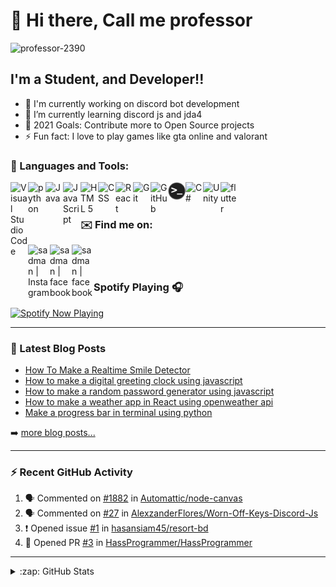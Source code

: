 # 👋 Hi there, Call me professor

<p align="left"><img src="https://komarev.com/ghpvc/?username=professor-2390" alt="professor-2390" /> </p>

## I'm a Student, and Developer!!
- 🔭 I'm currently working on discord bot development
- 🌱 I’m currently learning discord js and jda4
- 🥅 2021 Goals: Contribute more to Open Source projects
- ⚡ Fun fact: I love to play games like gta online and valorant

### 🧰 Languages and Tools:

<img align="left" alt="Visual Studio Code" width="28px" src="https://img.icons8.com/plasticine/100/000000/visual-studio-code-2019.png"/>

<img align="left" alt="python" width="28px" src="https://img.icons8.com/color/48/000000/python.png" />

<img align="left" alt="Java" width="28px" src="https://img.icons8.com/color/48/000000/java-coffee-cup-logo.png"/>

<img align="left" alt="JavaScript" width="28px" src="https://img.icons8.com/dusk/64/000000/javascript-logo.png" />

<img align="left" alt="HTML 5" width="28px" src="https://img.icons8.com/color/48/000000/html-5.png"/>

<img align="left" alt="CSS" width="28px" src="https://img.icons8.com/dusk/64/000000/css3.png"/>

<img align="left" alt="React" width="28px" src="https://img.icons8.com/bubbles/50/000000/react.png" />

<img align="left" alt="Git" width="28px" src="https://img.icons8.com/color/48/000000/git.png" />

<img align="left" alt="GitHub" width="28px" src="https://img.icons8.com/dusk/48/000000/github.png"/>

<img align="left" alt="Terminal" width="28px" src="https://raw.githubusercontent.com/github/explore/80688e429a7d4ef2fca1e82350fe8e3517d3494d/topics/terminal/terminal.png" />

<img align="left" alt="C#" width="28px" src="https://img.icons8.com/color/48/000000/c-sharp-logo-2.png"/>

<img align="left" alt="Unity" width="28px" src="https://img.icons8.com/nolan/64/unity.png"/>

<img align="left" alt="flutter" width="28px" src="https://img.icons8.com/color/64/000000/flutter.png"/>

<br/>
<br/>

### ✉️ Find me on:

<!--Instagram-->
[<img align="left" alt="sadman | Instagram" width="35px" src="https://img.icons8.com/fluent/45/000000/instagram-new.png" />][instagram]

<!--Twitter-->
[<img align="left" alt="sadman | facebook" width="35px" src="https://img.icons8.com/doodle/45/000000/twitter.png" />][twitter]

<!--Linkedin-->
[<img align="left" alt="sadman | facebook" width="35px" src="https://img.icons8.com/doodle/45/000000/linkedin.png" />][lioke]

<br />
<br />

### Spotify Playing 🎧
[<img src="https://spotify-now-playing-gold-psi.vercel.app/api/spotify-playing" alt="Spotify Now Playing" width="400" />](https://open.spotify.com/user/184hzf7ou1s5973vd4voo60h7?si=e3610c6b75614519)



---

### 📕 Latest Blog Posts
<!-- BLOG-POST-LIST:START -->
- [How To Make a Realtime Smile Detector](https://dev.to/sadmansakib2234/realtime-smile-detector-299e)
- [How to make a digital greeting clock using javascript](https://dev.to/sadmansakib2234/how-to-make-a-digital-greeting-clock-using-javascript-2dji)
- [How to make a random password generator using javascript](https://dev.to/sadmansakib2234/how-to-make-a-random-password-generator-using-javascript-2bae)
- [How to make a weather app in React using openweather api](https://dev.to/sadmansakib2234/how-to-make-a-weather-app-in-react-using-openweather-api-dif)
- [Make a progress bar in terminal using python](https://dev.to/sadmansakib2234/make-a-progress-bar-in-terminal-using-python-fo8)
<!-- BLOG-POST-LIST:END -->

➡️ [more blog posts...](https://dev.to/sadmansakib2234)

---
### :zap: Recent GitHub Activity
<!--START_SECTION:activity-->
1. 🗣 Commented on [#1882](https://github.com/Automattic/node-canvas/issues/1882) in [Automattic/node-canvas](https://github.com/Automattic/node-canvas)
2. 🗣 Commented on [#27](https://github.com/AlexzanderFlores/Worn-Off-Keys-Discord-Js/issues/27) in [AlexzanderFlores/Worn-Off-Keys-Discord-Js](https://github.com/AlexzanderFlores/Worn-Off-Keys-Discord-Js)
3. ❗️ Opened issue [#1](https://github.com/hasansiam45/resort-bd/issues/1) in [hasansiam45/resort-bd](https://github.com/hasansiam45/resort-bd)
4. 💪 Opened PR [#3](https://github.com/HassProgrammer/HassProgrammer/pull/3) in [HassProgrammer/HassProgrammer](https://github.com/HassProgrammer/HassProgrammer)
<!--END_SECTION:activity-->
---

<details>
  <summary>
    :zap: GitHub Stats
  </summary>
  <img align="left" alt="github stats" src="https://github-readme-stats.vercel.app/api?username=professor-2390&amp;show_icons=true&amp;title_color=fff&amp;icon_color=79ff97&amp;text_color=9f9f9f&amp;bg_color=151515" style="max-width:100%;"/>

</details>


[instagram]: https://www.instagram.com/gamer_x122/
[twitter]: https://twitter.com/SakibDev
[lioke]: https://www.linkedin.com/in/sadman-sakib-a5a337204/

